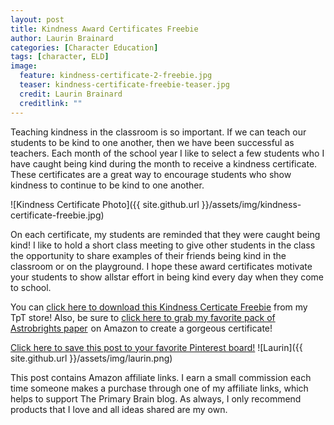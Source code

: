 ```yaml
---
layout: post
title: Kindness Award Certificates Freebie
author: Laurin Brainard
categories: [Character Education]
tags: [character, ELD]
image:
  feature: kindness-certificate-2-freebie.jpg
  teaser: kindness-certificate-freebie-teaser.jpg
  credit: Laurin Brainard
  creditlink: ""
---
```

Teaching kindness in the classroom is so important. If we can teach our students to be kind to one another, then we have been successful as teachers. Each month of the school year I like to select a few students who I have caught being kind during the month to receive a kindness certificate. These certificates are a great way to encourage students who show kindness to continue to be kind to one another. 

![Kindness Certificate Photo]({{ site.github.url }}/assets/img/kindness-certificate-freebie.jpg)

On each certificate, my students are reminded that they were caught being kind! I like to hold a short class meeting to give other students in the class the opportunity to share examples of their friends being kind in the classroom or on the playground. I hope these award certificates motivate your students to show allstar effort in being kind every day when they come to school. 

You can [click here to download this Kindness Certicate Freebie](http://bit.ly/2GR00Me) from my TpT store! Also, be sure to <a target="_blank" href="https://www.amazon.com/gp/product/B01GUUARV0/ref=as_li_tl?ie=UTF8&camp=1789&creative=9325&creativeASIN=B01GUUARV0&linkCode=as2&tag=theprimarybra-20&linkId=0496550f2fe06692e601f8be22105542">click here to grab my favorite pack of Astrobrights paper</a><img src="//ir-na.amazon-adsystem.com/e/ir?t=theprimarybra-20&l=am2&o=1&a=B01GUUARV0" width="1" height="1" border="0" alt="" style="border:none !important; margin:0px !important;" /> on Amazon to create a gorgeous certificate!

[Click here to save this post to your favorite Pinterest board!](https://pin.it/7cknz2xjzo7jkh)
![Laurin]({{ site.github.url }}/assets/img/laurin.png)

This post contains Amazon affiliate links. I earn a small commission each time someone makes a purchase through one of my affiliate links, which helps to support The Primary Brain blog. As always, I only recommend products that I love and all ideas shared are my own. 